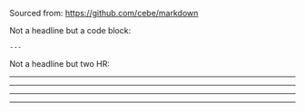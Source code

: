 Sourced from: https://github.com/cebe/markdown

Not a headline but a code block:

```
---
```

Not a headline but two HR:

***
---

---
***

